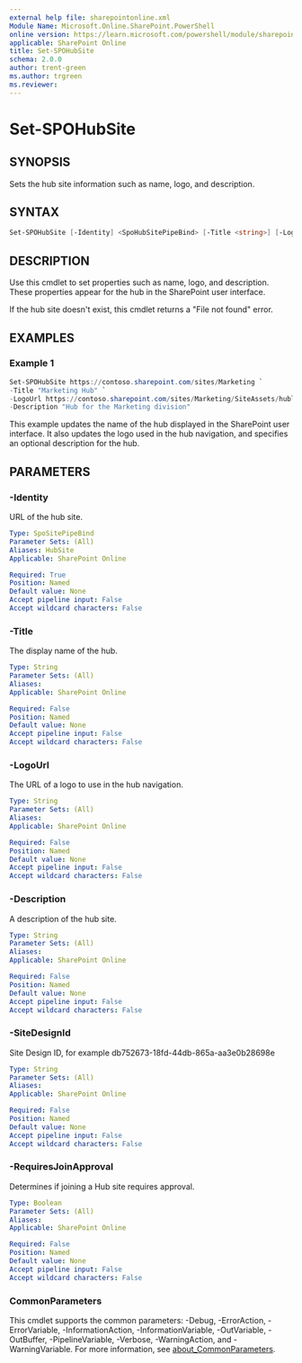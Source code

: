 ```yaml
---
external help file: sharepointonline.xml
Module Name: Microsoft.Online.SharePoint.PowerShell
online version: https://learn.microsoft.com/powershell/module/sharepoint-online/set-spohubsite
applicable: SharePoint Online
title: Set-SPOHubSite
schema: 2.0.0
author: trent-green
ms.author: trgreen
ms.reviewer:
---
```


# Set-SPOHubSite

## SYNOPSIS

Sets the hub site information such as name, logo, and description.

## SYNTAX

```powershell
Set-SPOHubSite [-Identity] <SpoHubSitePipeBind> [-Title <string>] [-LogoUrl <string>] [-Description <string>] [-SiteDesignId <guid>] [-RequiresJoinApproval <bool>] [<CommonParameters>]
```

## DESCRIPTION

Use this cmdlet to set properties such as name, logo, and description. These properties appear for the hub in the SharePoint user interface.

If the hub site doesn't exist, this cmdlet returns a "File not found" error.

## EXAMPLES

### Example 1

```powershell
Set-SPOHubSite https://contoso.sharepoint.com/sites/Marketing `
-Title "Marketing Hub" `
-LogoUrl https://contoso.sharepoint.com/sites/Marketing/SiteAssets/hublogo.png `
-Description "Hub for the Marketing division"
```

This example updates the name of the hub displayed in the SharePoint user interface. It also updates the logo used in the hub navigation, and specifies an optional description for the hub.

## PARAMETERS

### -Identity

URL of the hub site.

```yaml
Type: SpoSitePipeBind
Parameter Sets: (All)
Aliases: HubSite
Applicable: SharePoint Online

Required: True
Position: Named
Default value: None
Accept pipeline input: False
Accept wildcard characters: False
```

### -Title

The display name of the hub.

```yaml
Type: String
Parameter Sets: (All)
Aliases:
Applicable: SharePoint Online

Required: False
Position: Named
Default value: None
Accept pipeline input: False
Accept wildcard characters: False
```

### -LogoUrl

The URL of a logo to use in the hub navigation.

```yaml
Type: String
Parameter Sets: (All)
Aliases:
Applicable: SharePoint Online

Required: False
Position: Named
Default value: None
Accept pipeline input: False
Accept wildcard characters: False
```

### -Description

A description of the hub site.

```yaml
Type: String
Parameter Sets: (All)
Aliases:
Applicable: SharePoint Online

Required: False
Position: Named
Default value: None
Accept pipeline input: False
Accept wildcard characters: False
```

### -SiteDesignId

Site Design ID, for example db752673-18fd-44db-865a-aa3e0b28698e

```yaml
Type: String
Parameter Sets: (All)
Aliases:
Applicable: SharePoint Online

Required: False
Position: Named
Default value: None
Accept pipeline input: False
Accept wildcard characters: False
```

### -RequiresJoinApproval

Determines if joining a Hub site requires approval.

```yaml
Type: Boolean
Parameter Sets: (All)
Aliases:
Applicable: SharePoint Online

Required: False
Position: Named
Default value: None
Accept pipeline input: False
Accept wildcard characters: False
```

### CommonParameters

This cmdlet supports the common parameters: -Debug, -ErrorAction, -ErrorVariable, -InformationAction, -InformationVariable, -OutVariable, -OutBuffer, -PipelineVariable, -Verbose, -WarningAction, and -WarningVariable. For more information, see [about_CommonParameters](https://go.microsoft.com/fwlink/p/?LinkID=113216).
